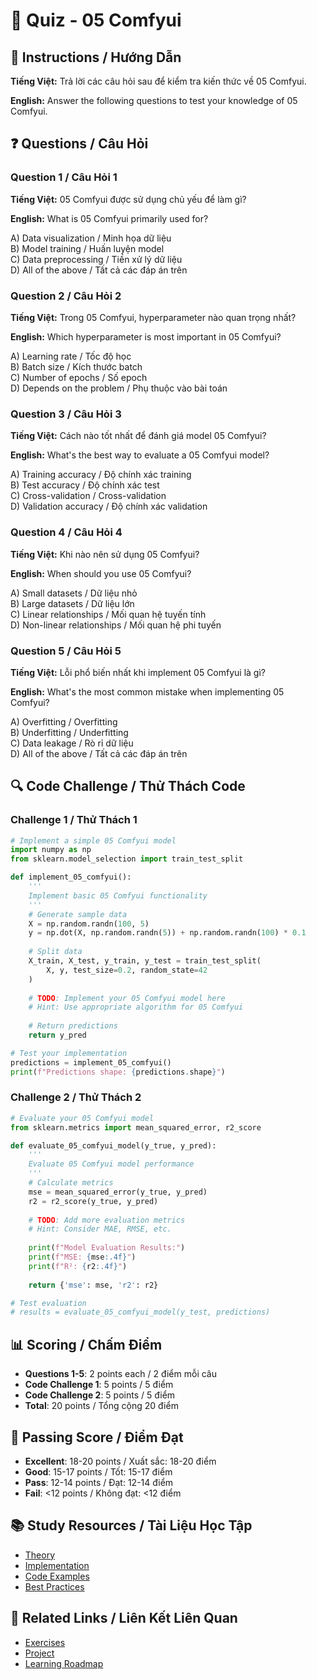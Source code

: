 # 🧠 Quiz - 05 Comfyui

## 📝 Instructions / Hướng Dẫn

**Tiếng Việt:** Trả lời các câu hỏi sau để kiểm tra kiến thức về 05 Comfyui.

**English:** Answer the following questions to test your knowledge of 05 Comfyui.

## ❓ Questions / Câu Hỏi

### Question 1 / Câu Hỏi 1
**Tiếng Việt:** 05 Comfyui được sử dụng chủ yếu để làm gì?

**English:** What is 05 Comfyui primarily used for?

A) Data visualization / Minh họa dữ liệu  
B) Model training / Huấn luyện model  
C) Data preprocessing / Tiền xử lý dữ liệu  
D) All of the above / Tất cả các đáp án trên

### Question 2 / Câu Hỏi 2
**Tiếng Việt:** Trong 05 Comfyui, hyperparameter nào quan trọng nhất?

**English:** Which hyperparameter is most important in 05 Comfyui?

A) Learning rate / Tốc độ học  
B) Batch size / Kích thước batch  
C) Number of epochs / Số epoch  
D) Depends on the problem / Phụ thuộc vào bài toán

### Question 3 / Câu Hỏi 3
**Tiếng Việt:** Cách nào tốt nhất để đánh giá model 05 Comfyui?

**English:** What's the best way to evaluate a 05 Comfyui model?

A) Training accuracy / Độ chính xác training  
B) Test accuracy / Độ chính xác test  
C) Cross-validation / Cross-validation  
D) Validation accuracy / Độ chính xác validation

### Question 4 / Câu Hỏi 4
**Tiếng Việt:** Khi nào nên sử dụng 05 Comfyui?

**English:** When should you use 05 Comfyui?

A) Small datasets / Dữ liệu nhỏ  
B) Large datasets / Dữ liệu lớn  
C) Linear relationships / Mối quan hệ tuyến tính  
D) Non-linear relationships / Mối quan hệ phi tuyến

### Question 5 / Câu Hỏi 5
**Tiếng Việt:** Lỗi phổ biến nhất khi implement 05 Comfyui là gì?

**English:** What's the most common mistake when implementing 05 Comfyui?

A) Overfitting / Overfitting  
B) Underfitting / Underfitting  
C) Data leakage / Rò rỉ dữ liệu  
D) All of the above / Tất cả các đáp án trên

## 🔍 Code Challenge / Thử Thách Code

### Challenge 1 / Thử Thách 1
```python
# Implement a simple 05 Comfyui model
import numpy as np
from sklearn.model_selection import train_test_split

def implement_05_comfyui():
    '''
    Implement basic 05 Comfyui functionality
    '''
    # Generate sample data
    X = np.random.randn(100, 5)
    y = np.dot(X, np.random.randn(5)) + np.random.randn(100) * 0.1
    
    # Split data
    X_train, X_test, y_train, y_test = train_test_split(
        X, y, test_size=0.2, random_state=42
    )
    
    # TODO: Implement your 05 Comfyui model here
    # Hint: Use appropriate algorithm for 05 Comfyui
    
    # Return predictions
    return y_pred

# Test your implementation
predictions = implement_05_comfyui()
print(f"Predictions shape: {predictions.shape}")
```

### Challenge 2 / Thử Thách 2
```python
# Evaluate your 05 Comfyui model
from sklearn.metrics import mean_squared_error, r2_score

def evaluate_05_comfyui_model(y_true, y_pred):
    '''
    Evaluate 05 Comfyui model performance
    '''
    # Calculate metrics
    mse = mean_squared_error(y_true, y_pred)
    r2 = r2_score(y_true, y_pred)
    
    # TODO: Add more evaluation metrics
    # Hint: Consider MAE, RMSE, etc.
    
    print(f"Model Evaluation Results:")
    print(f"MSE: {mse:.4f}")
    print(f"R²: {r2:.4f}")
    
    return {'mse': mse, 'r2': r2}

# Test evaluation
# results = evaluate_05_comfyui_model(y_test, predictions)
```

## 📊 Scoring / Chấm Điểm

- **Questions 1-5**: 2 points each / 2 điểm mỗi câu
- **Code Challenge 1**: 5 points / 5 điểm
- **Code Challenge 2**: 5 points / 5 điểm
- **Total**: 20 points / Tổng cộng 20 điểm

## 🎯 Passing Score / Điểm Đạt

- **Excellent**: 18-20 points / Xuất sắc: 18-20 điểm
- **Good**: 15-17 points / Tốt: 15-17 điểm  
- **Pass**: 12-14 points / Đạt: 12-14 điểm
- **Fail**: <12 points / Không đạt: <12 điểm

## 📚 Study Resources / Tài Liệu Học Tập

- [Theory](./THEORY_05_comfyui.md)
- [Implementation](./IMPLEMENTATION_05_comfyui.md)
- [Code Examples](./CODE_EXAMPLES_05_comfyui.md)
- [Best Practices](./BEST_PRACTICES_05_comfyui.md)

## 🔗 Related Links / Liên Kết Liên Quan

- [Exercises](./EXERCISES_05_comfyui.md)
- [Project](./PROJECT_05_comfyui.md)
- [Learning Roadmap](./LEARNING_ROADMAP_05_comfyui.md)
